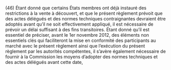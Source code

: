 (46) Étant donné que certains États membres ont déjà instauré des restrictions à la vente à découvert, et que le présent règlement prévoit que des actes délégués et des normes techniques contraignantes devraient être adoptés avant qu’il ne soit effectivement appliqué, il est nécessaire de prévoir un délai suffisant à des fins transitoires. Étant donné qu’il est essentiel de préciser, avant le 1er novembre 2012, des éléments non essentiels clés qui faciliteront la mise en conformité des participants au marché avec le présent règlement ainsi que l’exécution du présent règlement par les autorités compétentes, il s’avère également nécessaire de fournir à la Commission les moyens d’adopter des normes techniques et des actes délégués avant cette date,